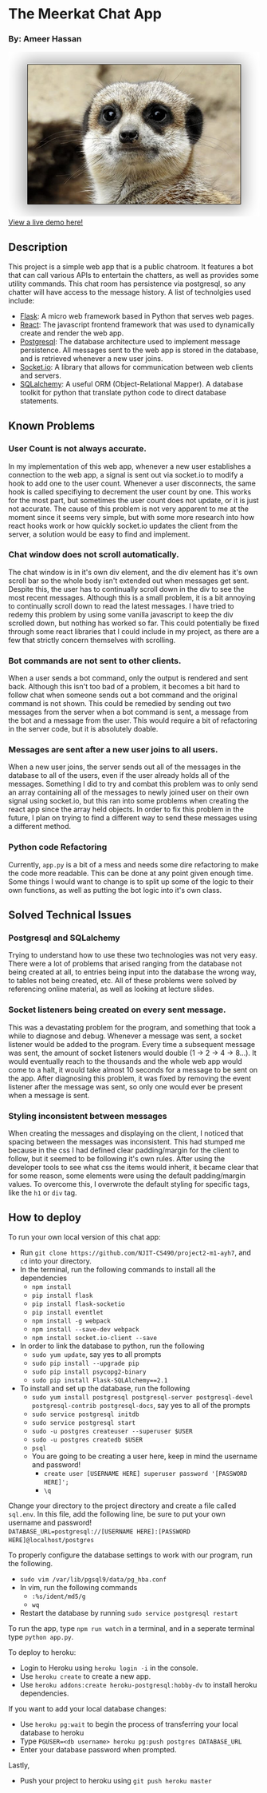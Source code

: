 # The Meerkat Chat App
### By: Ameer Hassan
![meerkat_readme.png](static/meerkat_readme.png)\
[View a live demo here!](https://cryptic-shore-24355.herokuapp.com/)
## Description
This project is a simple web app that is a public chatroom. It features a bot that can call various APIs to entertain the chatters, as well as provides some utility commands. This chat room has persistence via postgresql, so any chatter will have access to the message history. A list of technolgies used include:

* [Flask](https://flask.palletsprojects.com/en/1.1.x/): A micro web framework based in Python that serves web pages.
* [React](https://reactjs.org/): The javascript frontend framework that was used to dynamically create and render the web app.
* [Postgresql](https://www.postgresql.org/): The database architecture used to implement message persistence. All messages sent to the web app is stored in the database, and is retrieved whenever a new user joins.
* [Socket.io](https://socket.io/): A library that allows for communication between web clients and servers.
* [SQLalchemy](https://www.sqlalchemy.org/): A useful ORM (Object-Relational Mapper). A database toolkit for python that translate python code to direct database statements.

## Known Problems
### User Count is not always accurate.
In my implementation of this web app, whenever a new user establishes a connection to the web app, a signal is sent out via socket.io to modify a hook to add one to the user count. Whenever a user disconnects, the same hook is called specifiying to decrement the user count by one. This works for the most part, but sometimes the user count does not update, or it is just not accurate. The cause of this problem is not very apparent to me at the moment since it seems very simple, but with some more research into how react hooks work or how quickly socket.io updates the client from the server, a solution would be easy to find and implement.
### Chat window does not scroll automatically.
The chat window is in it's own div element, and the div element has it's own scroll bar so the whole body isn't extended out when messages get sent. Despite this, the user has to continually scroll down in the div to see the most recent messages. Although this is a small problem, it is a bit annoying to continually scroll down to read the latest messages. I have tried to redemy this problem by using some vanilla javascript to keep the div scrolled down, but nothing has worked so far. This could potentially be fixed through some react libraries that I could include in my project, as there are a few that strictly concern themselves with scrolling.
### Bot commands are not sent to other clients.
When a user sends a bot command, only the output is rendered and sent back. Although this isn't too bad of a problem, it becomes a bit hard to follow chat when someone sends out a bot command and the original command is not shown. This could be remedied by sending out two messages from the server when a bot command is sent, a message from the bot and a message from the user. This would require a bit of refactoring in the server code, but it is absolutely doable.
### Messages are sent after a new user joins to all users.
When a new user joins, the server sends out all of the messages in the database to all of the users, even if the user already holds all of the messages. Something I did to try and combat this problem was to only send an array containing all of the messages to newly joined user on their own signal using socket.io, but this ran into some problems when creating the react app since the array held objects. In order to fix this problem in the future, I plan on trying to find a different way to send these messages using a different method.
### Python code Refactoring
Currently, `app.py` is a bit of a mess and needs some dire refactoring to make the code more readable. This can be done at any point given enough time. Some things I would want to change is to split up some of the logic to their own functions, as well as putting the bot logic into it's own class.

## Solved Technical Issues
### Postgresql and SQLalchemy
Trying to understand how to use these two technologies was not very easy. There were a lot of problems that arised ranging from the database not being created at all, to entries being input into the database the wrong way, to tables not being created, etc. All of these problems were solved by referencing online material, as well as looking at lecture slides.

### Socket listeners being created on every sent message.
This was a devastating problem for the program, and something that took a while to diagnose and debug. Whenever a message was sent, a socket listener would be added to the program. Every time a subsequent message was sent, the amount of socket listeners would double (1 &rarr; 2 &rarr; 4 &rarr; 8...). It would eventually reach to the thousands and the whole web app would come to a halt, it would take almost 10 seconds for a message to be sent on the app. After diagnosing this problem, it was fixed by removing the event listener after the message was sent, so only one would ever be present when a message is sent.

### Styling inconsistent between messages
When creating the messages and displaying on the client, I noticed that spacing between the messages was inconsistent. This had stumped me because in the css I had defined clear padding/margin for the client to follow, but it seemed to be following it's own rules. After using the developer tools to see what css the items would inherit, it became clear that for some reason, some elements were using the default padding/margin values. To overcome this, I overwrote the default styling for specific tags, like the `h1` or `div` tag.

## How to deploy
To run your own local version of this chat app:
* Run `git clone https://github.com/NJIT-CS490/project2-m1-ayh7`, and `cd` into your directory.
* In the terminal, run the following commands to install all the dependencies
    - `npm install`
    - `pip install flask`
    - `pip install flask-socketio`
    - `pip install eventlet`
    - `npm install -g webpack`
    - `npm install --save-dev webpack`
    - `npm install socket.io-client --save`
* In order to link the database to python, run the following
    - `sudo yum update`, say yes to all prompts
    - `sudo pip install --upgrade pip`
    - `sudo pip install psycopg2-binary`
    - `sudo pip install Flask-SQLAlchemy==2.1`
* To install and set up the database, run the following
    - `sudo yum install postgresql postgresql-server postgresql-devel postgresql-contrib postgresql-docs`, say yes to all of the prompts
    - `sudo service postgresql initdb`
    - `sudo service postgresql start`
    - `sudo -u postgres createuser --superuser $USER`
    - `sudo -u postgres createdb $USER`
    - `psql`
    - You are going to be creating a user here, keep in mind the username and password!
        - `create user [USERNAME HERE] superuser password '[PASSWORD HERE]';`
        - `\q`

Change your directory to the project directory and create a file called `sql.env`. In this file, add the following line, be sure to put your own username and password!\
`DATABASE_URL=postgresql://[USERNAME HERE]:[PASSWORD HERE]@localhost/postgres`

To properly configure the database settings to work with our program, run the following.
* `sudo vim /var/lib/pgsql9/data/pg_hba.conf`
* In vim, run the following commands
    - `:%s/ident/md5/g`
    - `wq`
* Restart the database by running `sudo service postgresql restart`

To run the app, type `npm run watch` in a terminal, and in a seperate terminal type `python app.py`.

To deploy to heroku:
* Login to Heroku using `heroku login -i` in the console.
* Use `heroku create` to create a new app.
* Use `heroku addons:create heroku-postgresql:hobby-dv` to install heroku dependencies.

If you want to add your local database changes:
* Use `heroku pg:wait` to begin the process of transferring your local database to heroku
* Type `PGUSER=<db username> heroku pg:push postgres DATABASE_URL`
* Enter your database password when prompted.

Lastly, 
* Push your project to heroku using `git push heroku master`